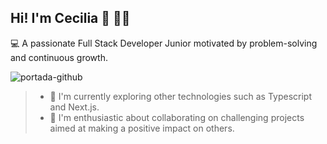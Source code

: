 ## **Hi! I'm Cecilia** 👋 :woman_technologist:


:computer: A passionate Full Stack Developer Junior motivated by problem-solving and continuous growth.

![portada-github](https://github.com/Ceciliaugarte/Ceciliaugarte/assets/145774575/5d1c156b-9179-4fbb-9441-ceae9ceba728)

> - 🌱 I'm currently exploring other technologies such as Typescript and Next.js.
> - 💞️ I'm enthusiastic about collaborating on challenging projects aimed at making a positive impact on others.

